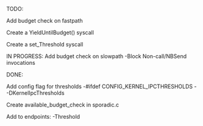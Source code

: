 

TODO:









Add budget check on fastpath

Create a YieldUntilBudget() syscall


Create a set_Threshold syscall


IN PROGRESS:
Add budget check on slowpath
    -Block Non-call/NBSend invocations




DONE:

Add config flag for thresholds
    -#ifdef CONFIG_KERNEL_IPCTHRESHOLDS
    - -DKernelIpcThresholds 

Create available_budget_check in sporadic.c

Add to endpoints:
    -Threshold